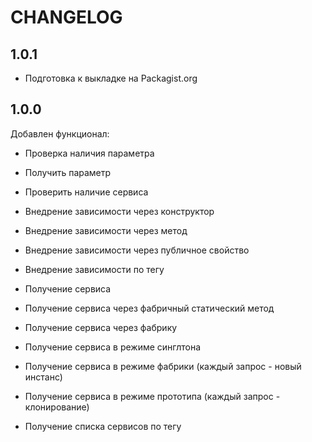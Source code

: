 CHANGELOG
=========

1.0.1
-----

 * Подготовка к выкладке на Packagist.org

1.0.0
-----

Добавлен функционал:

 * Проверка наличия параметра
 * Получить параметр

 * Проверить наличие сервиса
 * Внедрение зависимости через конструктор
 * Внедрение зависимости через метод
 * Внедрение зависимости через публичное свойство
 * Внедрение зависимости по тегу
 * Получение сервиса
 * Получение сервиса через фабричный статический метод
 * Получение сервиса через фабрику
 * Получение сервиса в режиме синглтона
 * Получение сервиса в режиме фабрики (каждый запрос - новый инстанс)
 * Получение сервиса в режиме прототипа (каждый запрос - клонирование)
 * Получение списка сервисов по тегу
